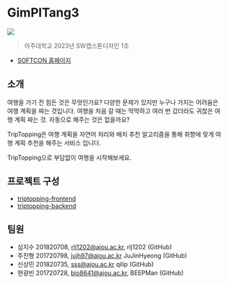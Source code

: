 # GimPITang3

[![](https://img.shields.io/badge/TripTopping-online-brightgreen)](https://trip.abys.dev)

> 아주대학교 2023년 SW캡스톤디자인 1조

- [SOFTCON 홈페이지](https://softcon.ajou.ac.kr/works/works.asp?uid=822&category=S)

## 소개

여행을 가기 전 힘든 것은 무엇인가요? 다양한 문제가 있지만 누구나 가지는 어려움은 여행 계획을 짜는 것입니다. 여행을 처음 갈 때는 막막하고 여러 번 갔더라도 귀찮은 여행 계획 짜는 것. 자동으로 해주는 것은 없을까요?

TripTopping은 여행 계획을 자연어 처리와 배치 추천 알고리즘을 통해 취향에 맞게 여행 계획 추천을 해주는 서비스 입니다.

TripTopping으로 부담없이 여행을 시작해보세요.

## 프로젝트 구성

- [triptopping-frontend](https://github.com/GimPITang3/triptopping-frontend)
- [triptopping-backend](https://github.com/GimPITang3/triptopping-backend)

## 팀원

- 심지수 201820708, rlj1202@ajou.ac.kr, rlj1202 (GitHub)
- 주진형 201720798, jujh97@ajou.ac.kr JuJinHyeong (GitHub)
- 신상민 201820735, sss@ajou.ac.kr qilip (GitHub)
- 현광빈 201720728, bio8641@ajou.ac.kr, BEEPMan (GitHub)
